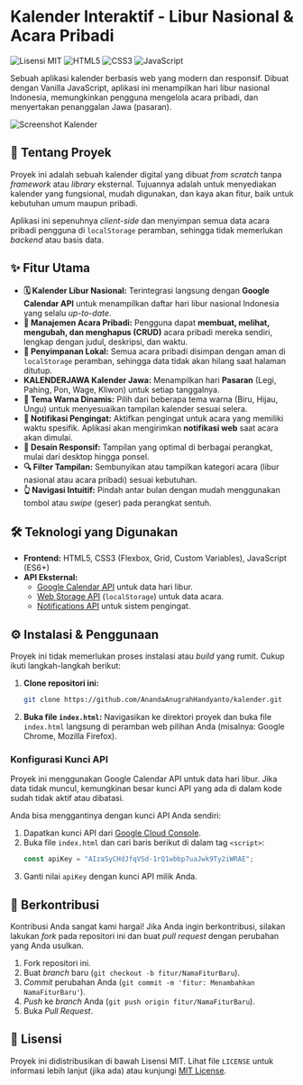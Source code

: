 # Kalender Interaktif - Libur Nasional & Acara Pribadi

![Lisensi MIT](https://img.shields.io/badge/Lisensi-MIT-blue.svg)
![HTML5](https://img.shields.io/badge/HTML5-E34F26?style=for-the-badge&logo=html5&logoColor=white)
![CSS3](https://img.shields.io/badge/CSS%203-1572B6?style=for-the-badge&logo=css3&logoColor=white)
![JavaScript](https://img.shields.io/badge/JavaScript-F7DF1E?style=for-the-badge&logo=javascript&logoColor=black)

Sebuah aplikasi kalender berbasis web yang modern dan responsif. Dibuat dengan Vanilla JavaScript, aplikasi ini menampilkan hari libur nasional Indonesia, memungkinkan pengguna mengelola acara pribadi, dan menyertakan penanggalan Jawa (pasaran).

![Screenshot Kalender](https://github-production-user-asset-6210df.s3.amazonaws.com/168060635/477422537-2e2f83b9-3fbd-4ce0-b024-2e6a42ec8c28.png?X-Amz-Algorithm=AWS4-HMAC-SHA256&X-Amz-Credential=AKIAVCODYLSA53PQK4ZA%2F20250813%2Fus-east-1%2Fs3%2Faws4_request&X-Amz-Date=20250813T075729Z&X-Amz-Expires=300&X-Amz-Signature=3f1fd821c66fe26e0f4cc7dade2a211ae2981f70e1f0e490ee601599c845388a&X-Amz-SignedHeaders=host)

## 🚀 Tentang Proyek

Proyek ini adalah sebuah kalender digital yang dibuat *from scratch* tanpa *framework* atau *library* eksternal. Tujuannya adalah untuk menyediakan kalender yang fungsional, mudah digunakan, dan kaya akan fitur, baik untuk kebutuhan umum maupun pribadi.

Aplikasi ini sepenuhnya *client-side* dan menyimpan semua data acara pribadi pengguna di `localStorage` peramban, sehingga tidak memerlukan *backend* atau basis data.

## ✨ Fitur Utama

-   **🗓️ Kalender Libur Nasional:** Terintegrasi langsung dengan **Google Calendar API** untuk menampilkan daftar hari libur nasional Indonesia yang selalu *up-to-date*.
-   **📝 Manajemen Acara Pribadi:** Pengguna dapat **membuat, melihat, mengubah, dan menghapus (CRUD)** acara pribadi mereka sendiri, lengkap dengan judul, deskripsi, dan waktu.
-   **💾 Penyimpanan Lokal:** Semua acara pribadi disimpan dengan aman di `localStorage` peramban, sehingga data tidak akan hilang saat halaman ditutup.
-   **KALENDERJAWA Kalender Jawa:** Menampilkan hari **Pasaran** (Legi, Pahing, Pon, Wage, Kliwon) untuk setiap tanggalnya.
-   **🎨 Tema Warna Dinamis:** Pilih dari beberapa tema warna (Biru, Hijau, Ungu) untuk menyesuaikan tampilan kalender sesuai selera.
-   **🔔 Notifikasi Pengingat:** Aktifkan pengingat untuk acara yang memiliki waktu spesifik. Aplikasi akan mengirimkan **notifikasi web** saat acara akan dimulai.
-   **📱 Desain Responsif:** Tampilan yang optimal di berbagai perangkat, mulai dari desktop hingga ponsel.
-   **🔍 Filter Tampilan:** Sembunyikan atau tampilkan kategori acara (libur nasional atau acara pribadi) sesuai kebutuhan.
-   **👆 Navigasi Intuitif:** Pindah antar bulan dengan mudah menggunakan tombol atau *swipe* (geser) pada perangkat sentuh.

## 🛠️ Teknologi yang Digunakan

-   **Frontend:** HTML5, CSS3 (Flexbox, Grid, Custom Variables), JavaScript (ES6+)
-   **API Eksternal:**
    -   [Google Calendar API](https://developers.google.com/calendar) untuk data hari libur.
    -   [Web Storage API](https://developer.mozilla.org/en-US/docs/Web/API/Web_Storage_API) (`localStorage`) untuk data acara.
    -   [Notifications API](https://developer.mozilla.org/en-US/docs/Web/API/Notifications_API) untuk sistem pengingat.

## ⚙️ Instalasi & Penggunaan

Proyek ini tidak memerlukan proses instalasi atau *build* yang rumit. Cukup ikuti langkah-langkah berikut:

1.  **Clone repositori ini:**
    ```bash
    git clone https://github.com/AnandaAnugrahHandyanto/kalender.git
    ```
2.  **Buka file `index.html`:**
    Navigasikan ke direktori proyek dan buka file `index.html` langsung di peramban web pilihan Anda (misalnya: Google Chrome, Mozilla Firefox).

### Konfigurasi Kunci API

Proyek ini menggunakan Google Calendar API untuk data hari libur. Jika data tidak muncul, kemungkinan besar kunci API yang ada di dalam kode sudah tidak aktif atau dibatasi.

Anda bisa menggantinya dengan kunci API Anda sendiri:
1.  Dapatkan kunci API dari [Google Cloud Console](https://console.cloud.google.com/).
2.  Buka file `index.html` dan cari baris berikut di dalam tag `<script>`:
    ```javascript
    const apiKey = "AIzaSyCHdJfqVSd-1rQ1wbbp7uaJwk9Ty2iWRAE"; 
    ```
3.  Ganti nilai `apiKey` dengan kunci API milik Anda.

## 🤝 Berkontribusi

Kontribusi Anda sangat kami hargai! Jika Anda ingin berkontribusi, silakan lakukan *fork* pada repositori ini dan buat *pull request* dengan perubahan yang Anda usulkan.

1.  Fork repositori ini.
2.  Buat *branch* baru (`git checkout -b fitur/NamaFiturBaru`).
3.  *Commit* perubahan Anda (`git commit -m 'fitur: Menambahkan NamaFiturBaru'`).
4.  *Push* ke *branch* Anda (`git push origin fitur/NamaFiturBaru`).
5.  Buka *Pull Request*.

## 📄 Lisensi

Proyek ini didistribusikan di bawah Lisensi MIT. Lihat file `LICENSE` untuk informasi lebih lanjut (jika ada) atau kunjungi [MIT License](https://opensource.org/licenses/MIT).